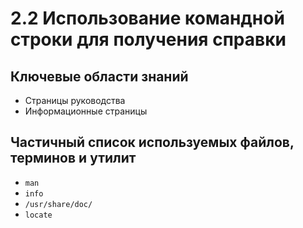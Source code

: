 # 2.2 Использование командной строки для получения справки

## &#x20;Ключевые области знаний

* Страницы руководства
* Информационные страницы

## &#x20;Частичный список используемых файлов, терминов и утилит

* `man`
* `info`
* `/usr/share/doc/`
* `locate`

